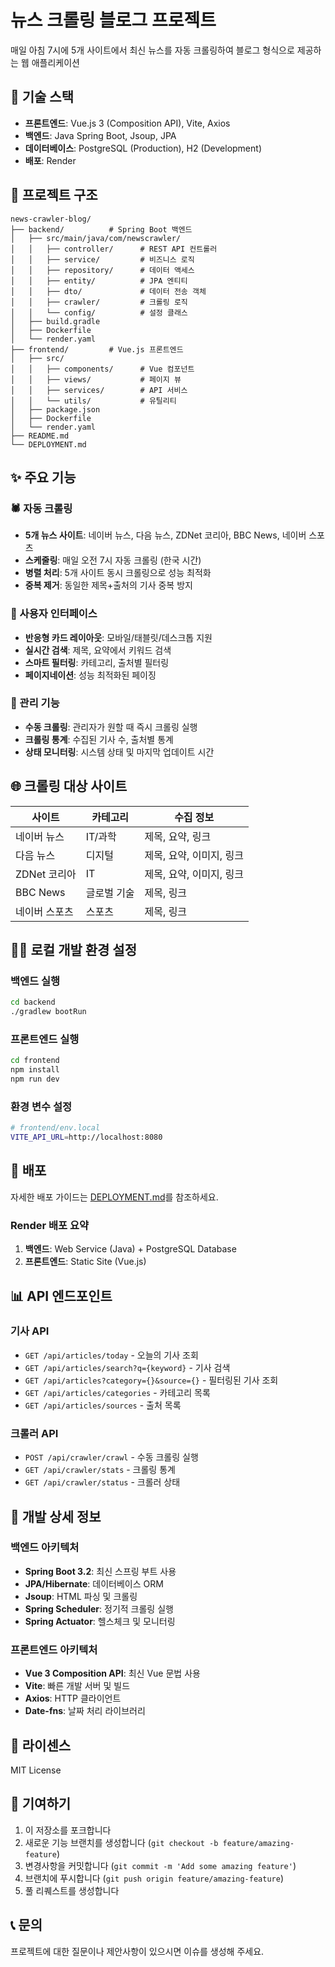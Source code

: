 # 뉴스 크롤링 블로그 프로젝트

매일 아침 7시에 5개 사이트에서 최신 뉴스를 자동 크롤링하여 블로그 형식으로 제공하는 웹 애플리케이션

## 🚀 기술 스택
- **프론트엔드**: Vue.js 3 (Composition API), Vite, Axios
- **백엔드**: Java Spring Boot, Jsoup, JPA
- **데이터베이스**: PostgreSQL (Production), H2 (Development)
- **배포**: Render

## 📁 프로젝트 구조
```
news-crawler-blog/
├── backend/          # Spring Boot 백엔드
│   ├── src/main/java/com/newscrawler/
│   │   ├── controller/      # REST API 컨트롤러
│   │   ├── service/         # 비즈니스 로직
│   │   ├── repository/      # 데이터 액세스
│   │   ├── entity/          # JPA 엔티티
│   │   ├── dto/             # 데이터 전송 객체
│   │   ├── crawler/         # 크롤링 로직
│   │   └── config/          # 설정 클래스
│   ├── build.gradle
│   ├── Dockerfile
│   └── render.yaml
├── frontend/         # Vue.js 프론트엔드
│   ├── src/
│   │   ├── components/      # Vue 컴포넌트
│   │   ├── views/           # 페이지 뷰
│   │   ├── services/        # API 서비스
│   │   └── utils/           # 유틸리티
│   ├── package.json
│   ├── Dockerfile
│   └── render.yaml
├── README.md
└── DEPLOYMENT.md
```

## ✨ 주요 기능

### 🕷️ 자동 크롤링
- **5개 뉴스 사이트**: 네이버 뉴스, 다음 뉴스, ZDNet 코리아, BBC News, 네이버 스포츠
- **스케줄링**: 매일 오전 7시 자동 크롤링 (한국 시간)
- **병렬 처리**: 5개 사이트 동시 크롤링으로 성능 최적화
- **중복 제거**: 동일한 제목+출처의 기사 중복 방지

### 🎨 사용자 인터페이스
- **반응형 카드 레이아웃**: 모바일/태블릿/데스크톱 지원
- **실시간 검색**: 제목, 요약에서 키워드 검색
- **스마트 필터링**: 카테고리, 출처별 필터링
- **페이지네이션**: 성능 최적화된 페이징

### 🔧 관리 기능
- **수동 크롤링**: 관리자가 원할 때 즉시 크롤링 실행
- **크롤링 통계**: 수집된 기사 수, 출처별 통계
- **상태 모니터링**: 시스템 상태 및 마지막 업데이트 시간

## 🌐 크롤링 대상 사이트

| 사이트 | 카테고리 | 수집 정보 |
|--------|----------|-----------|
| 네이버 뉴스 | IT/과학 | 제목, 요약, 링크 |
| 다음 뉴스 | 디지털 | 제목, 요약, 이미지, 링크 |
| ZDNet 코리아 | IT | 제목, 요약, 이미지, 링크 |
| BBC News | 글로벌 기술 | 제목, 링크 |
| 네이버 스포츠 | 스포츠 | 제목, 링크 |

## 🏃‍♂️ 로컬 개발 환경 설정

### 백엔드 실행
```bash
cd backend
./gradlew bootRun
```

### 프론트엔드 실행
```bash
cd frontend
npm install
npm run dev
```

### 환경 변수 설정
```bash
# frontend/env.local
VITE_API_URL=http://localhost:8080
```

## 🚀 배포

자세한 배포 가이드는 [DEPLOYMENT.md](DEPLOYMENT.md)를 참조하세요.

### Render 배포 요약
1. **백엔드**: Web Service (Java) + PostgreSQL Database
2. **프론트엔드**: Static Site (Vue.js)

## 📊 API 엔드포인트

### 기사 API
- `GET /api/articles/today` - 오늘의 기사 조회
- `GET /api/articles/search?q={keyword}` - 기사 검색
- `GET /api/articles?category={}&source={}` - 필터링된 기사 조회
- `GET /api/articles/categories` - 카테고리 목록
- `GET /api/articles/sources` - 출처 목록

### 크롤러 API
- `POST /api/crawler/crawl` - 수동 크롤링 실행
- `GET /api/crawler/stats` - 크롤링 통계
- `GET /api/crawler/status` - 크롤러 상태

## 🔧 개발 상세 정보

### 백엔드 아키텍처
- **Spring Boot 3.2**: 최신 스프링 부트 사용
- **JPA/Hibernate**: 데이터베이스 ORM
- **Jsoup**: HTML 파싱 및 크롤링
- **Spring Scheduler**: 정기적 크롤링 실행
- **Spring Actuator**: 헬스체크 및 모니터링

### 프론트엔드 아키텍처
- **Vue 3 Composition API**: 최신 Vue 문법 사용
- **Vite**: 빠른 개발 서버 및 빌드
- **Axios**: HTTP 클라이언트
- **Date-fns**: 날짜 처리 라이브러리

## 📝 라이센스

MIT License

## 🤝 기여하기

1. 이 저장소를 포크합니다
2. 새로운 기능 브랜치를 생성합니다 (`git checkout -b feature/amazing-feature`)
3. 변경사항을 커밋합니다 (`git commit -m 'Add some amazing feature'`)
4. 브랜치에 푸시합니다 (`git push origin feature/amazing-feature`)
5. 풀 리퀘스트를 생성합니다

## 📞 문의

프로젝트에 대한 질문이나 제안사항이 있으시면 이슈를 생성해 주세요.
